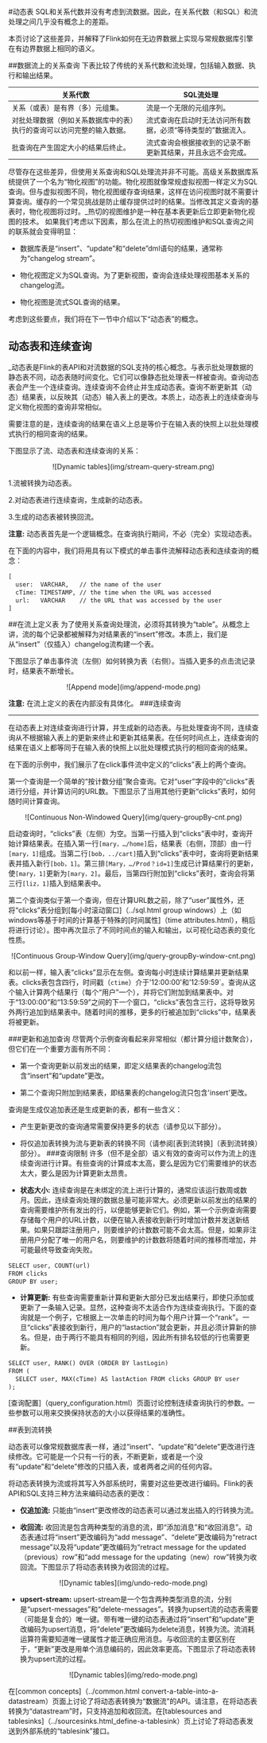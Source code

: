 

#动态表
SQL和关系代数并没有考虑到流数据。因此，在关系代数（和SQL）和流处理之间几乎没有概念上的差距。

本页讨论了这些差异，并解释了Flink如何在无边界数据上实现与常规数据库引擎在有边界数据上相同的语义。

##数据流上的关系查询
下表比较了传统的关系代数和流处理，包括输入数据、执行和输出结果。

|关系代数|SQL流处理|
| --- | --- |
|关系（或表）是有界（多）元组集。|流是一个无限的元组序列。|
|对批处理数据（例如关系数据库中的表）执行的查询可以访问完整的输入数据。|流式查询在启动时无法访问所有数据，必须“等待类型的”数据流入。|
|批查询在产生固定大小的结果后终止。|流式查询会根据接收到的记录不断更新其结果，并且永远不会完成。|

尽管存在这些差异，但使用关系查询和SQL处理流并非不可能。高级关系数据库系统提供了一个名为“物化视图”的功能。物化视图就像常规虚拟视图一样定义为SQL查询。但与虚拟视图不同，物化视图缓存查询结果，这样在访问视图时就不需要计算查询。缓存的一个常见挑战是防止缓存提供过时的结果。当修改其定义查询的基表时，物化视图将过时。_热切的视图维护是一种在基本表更新后立即更新物化视图的技术。
如果我们考虑以下因素，那么在流上的热切视图维护和SQL查询之间的联系就会变得明显：

* 数据库表是“insert”、“update”和“delete”dml语句的结果，通常称为“changelog stream”。

* 物化视图定义为SQL查询。为了更新视图，查询会连续处理视图基本关系的changelog流。

* 物化视图是流式SQL查询的结果。

考虑到这些要点，我们将在下一节中介绍以下“动态表”的概念。
## 动态表和连续查询

_动态表是Flink的表API和对流数据的SQL支持的核心概念。与表示批处理数据的静态表不同，动态表随时间变化。它们可以像静态批处理表一样被查询。查询动态表会产生一个连续查询。连续查询不会终止并生成动态表。查询不断更新其（动态）结果表，以反映其（动态）输入表上的更改。本质上，动态表上的连续查询与定义物化视图的查询非常相似。

需要注意的是，连续查询的结果在语义上总是等价于在输入表的快照上以批处理模式执行的相同查询的结果。

下图显示了流、动态表和连续查询的关系：

<center>![Dynamic tables](img/stream-query-stream.png)</center>

1.流被转换为动态表。

2.对动态表进行连续查询，生成新的动态表。

3.生成的动态表被转换回流。

**注意:** 动态表首先是一个逻辑概念。在查询执行期间，不必（完全）实现动态表。

在下面的内容中，我们将用具有以下模式的单击事件流解释动态表和连续查询的概念：

```
[
  user:  VARCHAR,   // the name of the user
  cTime: TIMESTAMP, // the time when the URL was accessed
  url:   VARCHAR    // the URL that was accessed by the user
]
```



##在流上定义表
为了使用关系查询处理流，必须将其转换为“table”。从概念上讲，流的每个记录都被解释为对结果表的“insert”修改。本质上，我们是从“insert”（仅插入）changelog流构建一个表。

下图显示了单击事件流（左侧）如何转换为表（右侧）。当插入更多的点击流记录时，结果表不断增长。

<center>![Append mode](img/append-mode.png)</center>

**注意:** 在流上定义的表在内部没有具体化。
###连续查询
* * *

在动态表上对连续查询进行计算，并生成新的动态表。与批处理查询不同，连续查询从不根据输入表上的更新来终止和更新其结果表。在任何时间点上，连续查询的结果在语义上都等同于在输入表的快照上以批处理模式执行的相同查询的结果。

在下面的示例中，我们展示了在click事件流中定义的“clicks”表上的两个查询。

第一个查询是一个简单的“按计数分组”聚合查询。它对“user”字段中的“clicks”表进行分组，并计算访问的URL数。下图显示了当用其他行更新“clicks”表时，如何随时间计算查询。
<center>![Continuous Non-Windowed Query](img/query-groupBy-cnt.png)</center>

启动查询时，“clicks”表（左侧）为空。当第一行插入到“clicks”表中时，查询开始计算结果表。在插入第一行`[mary，…/home]`后，结果表（右侧，顶部）由一行`[mary，1]`组成。当第二行`[bob，../cart]`插入到“clicks”表中时，查询将更新结果表并插入新行`[bob，1]`。第三排`[Mary，…/Prod？id=1]`生成已计算结果行的更新，使`[mary，1]`更新为`[mary，2]`。最后，当第四行附加到“clicks”表时，查询会将第三行`[liz，1]`插入到结果表中。

第二个查询类似于第一个查询，但在计算URL数之前，除了“user”属性外，还将“clicks”表分组到[每小时滚动窗口]（../sql.html group windows）上（如windows等基于时间的计算基于特殊的[时间属性]（time attributes.html），稍后将进行讨论）。图中再次显示了不同时间点的输入和输出，以可视化动态表的变化性质。

<center>![Continuous Group-Window Query](img/query-groupBy-window-cnt.png)</center>

和以前一样，输入表“clicks”显示在左侧。查询每小时连续计算结果并更新结果表。clicks表包含四行，时间戳（`ctime`）介于'12:00:00'和'12:59:59`。查询从这个输入计算两个结果行（每个“用户”一个），并将它们附加到结果表中。对于“13:00:00”和“13:59:59”之间的下一个窗口，“clicks”表包含三行，这将导致另外两行追加到结果表中。随着时间的推移，更多的行被追加到“clicks”中，结果表将被更新。

###更新和追加查询
尽管两个示例查询看起来非常相似（都计算分组计数聚合），但它们在一个重要方面有所不同：

* 第一个查询更新以前发出的结果，即定义结果表的changelog流包含“insert”和“update”更改。

* 第二个查询只附加到结果表，即结果表的changelog流只包含'insert'更改。

查询是生成仅追加表还是生成更新的表，都有一些含义：

* 产生更新更改的查询通常需要保持更多的状态（请参见以下部分）。
* 将仅追加表转换为流与更新表的转换不同（请参阅[表到流转换]（表到流转换）部分）。
###查询限制
许多（但不是全部）语义有效的查询可以作为流上的连续查询进行计算。有些查询的计算成本太高，要么是因为它们需要维护的状态太大，要么是因为计算更新太昂贵。

* **状态大小:** 连续查询是在未绑定的流上进行计算的，通常应该运行数周或数月。因此，连续查询处理的数据总量可能非常大。必须更新以前发出的结果的查询需要维护所有发出的行，以便能够更新它们。例如，第一个示例查询需要存储每个用户的URL计数，以便在输入表接收到新行时增加计数并发送新结果。如果只跟踪注册用户，则要维护的计数数可能不会太高。但是，如果非注册用户分配了唯一的用户名，则要维护的计数数将随着时间的推移而增加，并可能最终导致查询失败。


```
SELECT user, COUNT(url)
FROM clicks
GROUP BY user;
```



* **计算更新:** 有些查询需要重新计算和更新大部分已发出结果行，即使只添加或更新了一条输入记录。显然，这种查询不太适合作为连续查询执行。下面的查询就是一个例子，它根据上一次单击的时间为每个用户计算一个“rank”。一旦“clicks”表接收到新行，用户的“lastaction”就会更新，并且必须计算新的排名。但是，由于两行不能具有相同的列组，因此所有排名较低的行也需要更新。


```
SELECT user, RANK() OVER (ORDER BY lastLogin)
FROM (
  SELECT user, MAX(cTime) AS lastAction FROM clicks GROUP BY user
);
```



[查询配置]（query_configuration.html）页面讨论控制连续查询执行的参数。一些参数可以用来交换保持状态的大小以获得结果的准确性。



##表到流转换



动态表可以像常规数据库表一样，通过“insert”、“update”和“delete”更改进行连续修改。它可能是一个只有一行的表，不断更新，或者是一个没有“update”和“delete”修改的只插入表，或者两者之间的任何内容。



将动态表转换为流或将其写入外部系统时，需要对这些更改进行编码。Flink的表API和SQL支持三种方法来编码动态表的更改：

* **仅追加流:** 只能由“insert”更改修改的动态表可以通过发出插入的行转换为流。

* **收回流:** 收回流是包含两种类型的消息的流，即“添加消息”和“收回消息”。动态表通过将“insert”更改编码为“add message”、“delete”更改编码为“retract message”以及将“update”更改编码为“retract message for the updated（previous）row”和“add message for the updating（new）row”转换为收回流。下图显示了将动态表转换为收回流的过程。

<center>![Dynamic tables](img/undo-redo-mode.png)</center>

* **upsert-stream:** upsert-stream是一个包含两种类型消息的流，分别是“upsert-messages”和“delete-messages”。转换为upsert流的动态表需要（可能是复合的）唯一键。带有唯一键的动态表通过将“insert”和“update”更改编码为upsert消息，将“delete”更改编码为delete消息，转换为流。流消耗运算符需要知道唯一键属性才能正确应用消息。与收回流的主要区别在于，“更新”更改是用单个消息编码的，因此效率更高。下图显示了将动态表转换为upsert流的过程。

<center>![Dynamic tables](img/redo-mode.png)</center>

在[common concepts]（../common.html convert-a-table-into-a-datastream）页面上讨论了将动态表转换为“数据流”的API。请注意，在将动态表转换为“datastream”时，只支持追加和收回流。在[tablesources and tablesinks]（../sourcesinks.html_define-a-tablesink）页上讨论了将动态表发送到外部系统的“tablesink”接口。
